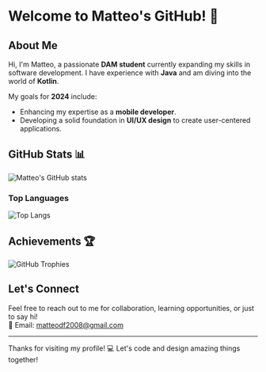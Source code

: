 # Welcome to Matteo's GitHub! 👋

## About Me
Hi, I'm Matteo, a passionate **DAM student** currently expanding my skills in software development. I have experience with **Java** and am diving into the world of **Kotlin**.  

My goals for **2024** include:  
- Enhancing my expertise as a **mobile developer**.  
- Developing a solid foundation in **UI/UX design** to create user-centered applications.  

## GitHub Stats 📊
![Matteo's GitHub stats](https://github-readme-stats.vercel.app/api?username=Matteodf11&show_icons=true&theme=radical)

### Top Languages
![Top Langs](https://github-readme-stats.vercel.app/api/top-langs/?username=Matteodf11&layout=compact&theme=radical)

## Achievements 🏆
![GitHub Trophies](https://github-profile-trophy.vercel.app/?username=Matteodf11&theme=radical&no-frame=true&column=4)

## Let's Connect
Feel free to reach out to me for collaboration, learning opportunities, or just to say hi!  
📧 Email: [matteodf2008@gmail.com](mailto:matteodf2008@gmail.com)  

---
Thanks for visiting my profile! 💻 Let's code and design amazing things together!
